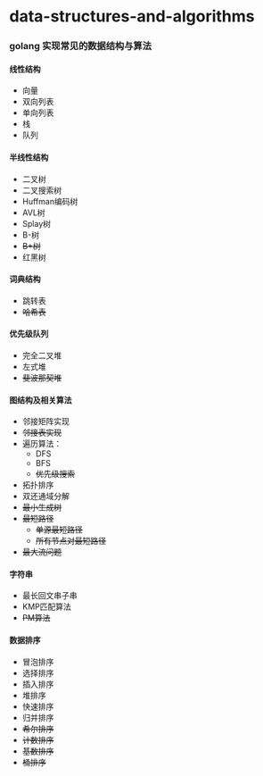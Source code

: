 # data-structures-and-algorithms

### golang 实现常见的数据结构与算法

#### 线性结构

* 向量
* 双向列表
* 单向列表
* 栈
* 队列

#### 半线性结构

* 二叉树
* 二叉搜索树
* Huffman编码树
* AVL树
* Splay树
* B-树
* ~~B+树~~
* 红黑树

#### 词典结构

* 跳转表
* ~~哈希表~~

#### 优先级队列

* 完全二叉堆
* 左式堆
* ~~斐波那契堆~~

#### 图结构及相关算法

* 邻接矩阵实现
* ~~邻接表实现~~
* 遍历算法：
    * DFS
    * BFS
    * ~~优先级搜索~~
* 拓扑排序
* 双还通域分解
* ~~最小生成树~~
* ~~最短路径~~
    * ~~单源最短路径~~
    * ~~所有节点对最短路径~~
* ~~最大流问题~~

#### 字符串

* 最长回文串子串
* KMP匹配算法
* ~~PM算法~~

#### 数据排序

* 冒泡排序
* 选择排序
* 插入排序
* 堆排序
* 快速排序
* 归并排序
* ~~希尔排序~~
* ~~计数排序~~
* ~~基数排序~~
* ~~桶排序~~

